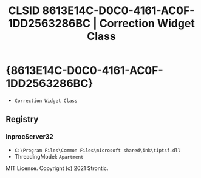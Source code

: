 ﻿---
title: "CLSID 8613E14C-D0C0-4161-AC0F-1DD2563286BC | Correction Widget Class"
excerpt: What is COM-Object CLSID 8613E14C-D0C0-4161-AC0F-1DD2563286BC?
---

# {8613E14C-D0C0-4161-AC0F-1DD2563286BC}

* `Correction Widget Class`

## Registry


### InprocServer32

* `C:\Program Files\Common Files\microsoft shared\ink\tiptsf.dll`
* ThreadingModel: `Apartment`

MIT License. Copyright (c) 2021 Strontic.


